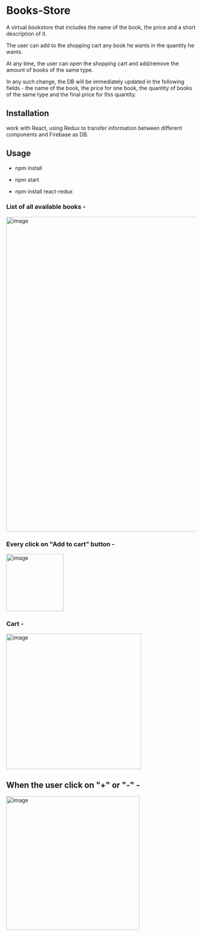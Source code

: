 # Books-Store

A virtual bookstore that includes the name of the book, the price and a short description of it. 

The user can add to the shopping cart any book he wants in the quantity he wants.

At any time, the user can open the shopping cart and add/remove the amount of books of the same type.

In any such change, the DB will be immediately updated in the following fields - the name of the book, the price for one book, the quantity of books of the same type and the final price for this quantity.


## Installation

work with React, using Redux to transfer information between different components and Firebase as DB.


## Usage

* npm install

* npm start 

* npm install react-redux


### List of all available books - 
<img width="834" alt="image" src="https://user-images.githubusercontent.com/87084078/216768315-3e6311a6-ec37-4e8e-a8da-985960114cde.png">

### Every click on "Add to cart" button - 
<img width="152" alt="image" src="https://user-images.githubusercontent.com/87084078/216768425-25774c7a-9b2f-4249-b439-c906caee4505.png">

### Cart - 
<img width="359" alt="image" src="https://user-images.githubusercontent.com/87084078/216768438-576b9636-98de-4584-83ed-5e5c8118a209.png">

## When the user click on "+" or "-" -
<img width="354" alt="image" src="https://user-images.githubusercontent.com/87084078/216768474-7df66ec9-8148-4903-be71-2e88d2e14ce3.png">

